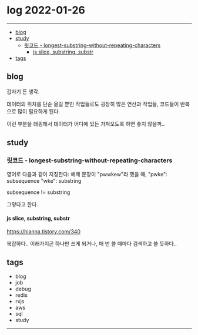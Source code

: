 # log 2022-01-26

--------------------------

- [blog](#blog)
- [study](#study)
  - [릿코드 - longest-substring-without-repeating-characters](#릿코드---longest-substring-without-repeating-characters)
    - [js slice, substring, substr](#js-slice-substring-substr)
- [tags](#tags)


## blog

갑자기 든 생각.

데이터의 위치를 단순 옮길 뿐인 작업들로도 굉장히 많은 연산과 작업들, 코드들이 반복으로 많이 필요하게 된다.

이런 부분을 래핑해서 데이터가 어디에 있든 가져오도록 하면 좋지 않을까..


## study

### 릿코드 - longest-substring-without-repeating-characters

영어로 다음과 같이 지칭한다:
예제 문장이 "pwwkew"라 했을 때,
"pwke": subsequence
"wke": substring

subsequence != substring

그렇다고 한다.

#### js slice, substring, substr

https://hianna.tistory.com/340

복잡하다..
이래가지곤 하나만 쓰게 되거나, 매 번 쓸 때마다 검색하고 쓸 듯하다..




## tags
- blog
- job
- debug
- redis
- rxjs
- aws
- sql
- study

--------------------------

